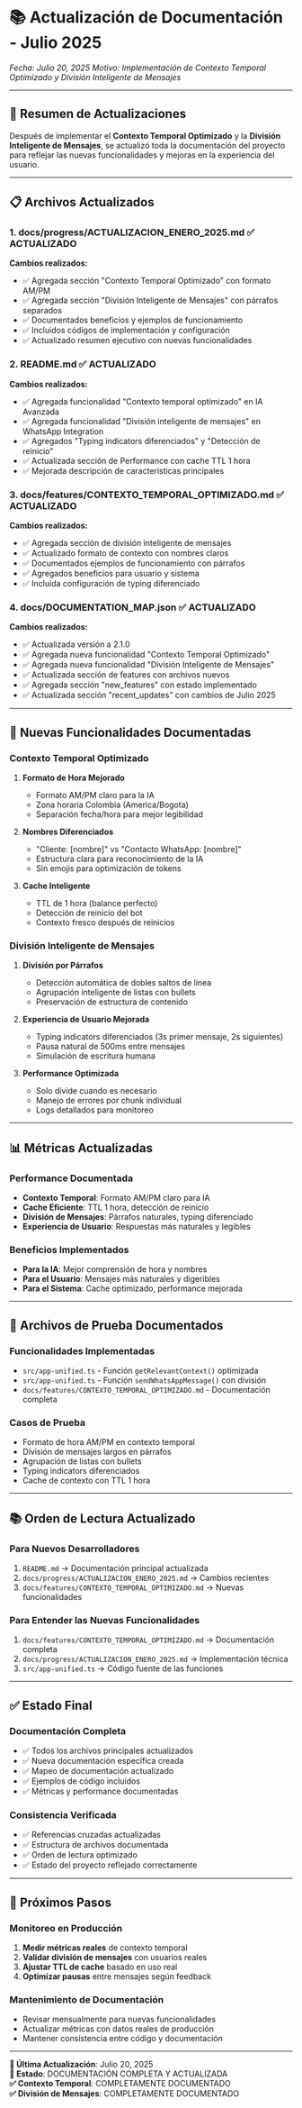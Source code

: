 # 📚 Actualización de Documentación - Julio 2025

*Fecha: Julio 20, 2025*
*Motivo: Implementación de Contexto Temporal Optimizado y División Inteligente de Mensajes*

---

## 🎯 Resumen de Actualizaciones

Después de implementar el **Contexto Temporal Optimizado** y la **División Inteligente de Mensajes**, se actualizó toda la documentación del proyecto para reflejar las nuevas funcionalidades y mejoras en la experiencia del usuario.

---

## 📋 Archivos Actualizados

### **1. docs/progress/ACTUALIZACION_ENERO_2025.md** ✅ ACTUALIZADO
**Cambios realizados:**
- ✅ Agregada sección "Contexto Temporal Optimizado" con formato AM/PM
- ✅ Agregada sección "División Inteligente de Mensajes" con párrafos separados
- ✅ Documentados beneficios y ejemplos de funcionamiento
- ✅ Incluidos códigos de implementación y configuración
- ✅ Actualizado resumen ejecutivo con nuevas funcionalidades

### **2. README.md** ✅ ACTUALIZADO
**Cambios realizados:**
- ✅ Agregada funcionalidad "Contexto temporal optimizado" en IA Avanzada
- ✅ Agregada funcionalidad "División inteligente de mensajes" en WhatsApp Integration
- ✅ Agregados "Typing indicators diferenciados" y "Detección de reinicio"
- ✅ Actualizada sección de Performance con cache TTL 1 hora
- ✅ Mejorada descripción de características principales

### **3. docs/features/CONTEXTO_TEMPORAL_OPTIMIZADO.md** ✅ ACTUALIZADO
**Cambios realizados:**
- ✅ Agregada sección de división inteligente de mensajes
- ✅ Actualizado formato de contexto con nombres claros
- ✅ Documentados ejemplos de funcionamiento con párrafos
- ✅ Agregados beneficios para usuario y sistema
- ✅ Incluida configuración de typing diferenciado

### **4. docs/DOCUMENTATION_MAP.json** ✅ ACTUALIZADO
**Cambios realizados:**
- ✅ Actualizada versión a 2.1.0
- ✅ Agregada nueva funcionalidad "Contexto Temporal Optimizado"
- ✅ Agregada nueva funcionalidad "División Inteligente de Mensajes"
- ✅ Actualizada sección de features con archivos nuevos
- ✅ Agregada sección "new_features" con estado implementado
- ✅ Actualizada sección "recent_updates" con cambios de Julio 2025

---

## 🚀 Nuevas Funcionalidades Documentadas

### **Contexto Temporal Optimizado**
1. **Formato de Hora Mejorado**
   - Formato AM/PM claro para la IA
   - Zona horaria Colombia (America/Bogota)
   - Separación fecha/hora para mejor legibilidad

2. **Nombres Diferenciados**
   - "Cliente: [nombre]" vs "Contacto WhatsApp: [nombre]"
   - Estructura clara para reconocimiento de la IA
   - Sin emojis para optimización de tokens

3. **Cache Inteligente**
   - TTL de 1 hora (balance perfecto)
   - Detección de reinicio del bot
   - Contexto fresco después de reinicios

### **División Inteligente de Mensajes**
1. **División por Párrafos**
   - Detección automática de dobles saltos de línea
   - Agrupación inteligente de listas con bullets
   - Preservación de estructura de contenido

2. **Experiencia de Usuario Mejorada**
   - Typing indicators diferenciados (3s primer mensaje, 2s siguientes)
   - Pausa natural de 500ms entre mensajes
   - Simulación de escritura humana

3. **Performance Optimizada**
   - Solo divide cuando es necesario
   - Manejo de errores por chunk individual
   - Logs detallados para monitoreo

---

## 📊 Métricas Actualizadas

### **Performance Documentada**
- **Contexto Temporal**: Formato AM/PM claro para IA
- **Cache Eficiente**: TTL 1 hora, detección de reinicio
- **División de Mensajes**: Párrafos naturales, typing diferenciado
- **Experiencia de Usuario**: Respuestas más naturales y legibles

### **Beneficios Implementados**
- **Para la IA**: Mejor comprensión de hora y nombres
- **Para el Usuario**: Mensajes más naturales y digeribles
- **Para el Sistema**: Cache optimizado, performance mejorada

---

## 🧪 Archivos de Prueba Documentados

### **Funcionalidades Implementadas**
- `src/app-unified.ts` - Función `getRelevantContext()` optimizada
- `src/app-unified.ts` - Función `sendWhatsAppMessage()` con división
- `docs/features/CONTEXTO_TEMPORAL_OPTIMIZADO.md` - Documentación completa

### **Casos de Prueba**
- Formato de hora AM/PM en contexto temporal
- División de mensajes largos en párrafos
- Agrupación de listas con bullets
- Typing indicators diferenciados
- Cache de contexto con TTL 1 hora

---

## 📚 Orden de Lectura Actualizado

### **Para Nuevos Desarrolladores**
1. `README.md` → Documentación principal actualizada
2. `docs/progress/ACTUALIZACION_ENERO_2025.md` → Cambios recientes
3. `docs/features/CONTEXTO_TEMPORAL_OPTIMIZADO.md` → Nuevas funcionalidades

### **Para Entender las Nuevas Funcionalidades**
1. `docs/features/CONTEXTO_TEMPORAL_OPTIMIZADO.md` → Documentación completa
2. `docs/progress/ACTUALIZACION_ENERO_2025.md` → Implementación técnica
3. `src/app-unified.ts` → Código fuente de las funciones

---

## ✅ Estado Final

### **Documentación Completa**
- ✅ Todos los archivos principales actualizados
- ✅ Nueva documentación específica creada
- ✅ Mapeo de documentación actualizado
- ✅ Ejemplos de código incluidos
- ✅ Métricas y performance documentadas

### **Consistencia Verificada**
- ✅ Referencias cruzadas actualizadas
- ✅ Estructura de archivos documentada
- ✅ Orden de lectura optimizado
- ✅ Estado del proyecto reflejado correctamente

---

## 🎯 Próximos Pasos

### **Monitoreo en Producción**
1. **Medir métricas reales** de contexto temporal
2. **Validar división de mensajes** con usuarios reales
3. **Ajustar TTL de cache** basado en uso real
4. **Optimizar pausas** entre mensajes según feedback

### **Mantenimiento de Documentación**
- Revisar mensualmente para nuevas funcionalidades
- Actualizar métricas con datos reales de producción
- Mantener consistencia entre código y documentación

---

**📅 Última Actualización**: Julio 20, 2025  
**🔄 Estado**: DOCUMENTACIÓN COMPLETA Y ACTUALIZADA  
**✅ Contexto Temporal**: COMPLETAMENTE DOCUMENTADO  
**✅ División de Mensajes**: COMPLETAMENTE DOCUMENTADO 